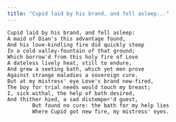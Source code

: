 ```yaml
---
title: "Cupid laid by his brand, and fell asleep..."
---
```


	Cupid laid by his brand, and fell asleep:
	A maid of Dian's this advantage found,
	And his love-kindling fire did quickly steep
	In a cold valley-fountain of that ground;
	Which borrow'd from this holy fire of Love
	A dateless lively heat, still to endure,
	And grew a seeting bath, which yet men prove
	Against strange maladies a sovereign cure.
	But at my mistress' eye Love's brand new-fired,
	The boy for trial needs would touch my breast;
	I, sick withal, the help of bath desired,
	And thither hied, a sad distemper'd guest,
			But found no cure: the bath for my help lies
			Where Cupid got new fire, my mistress' eyes.

